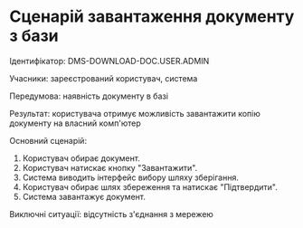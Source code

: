 # Сценарій завантаження документу з бази

Ідентифікатор: DMS-DOWNLOAD-DOC.USER.ADMIN

Учасники: зареєстрований користувач, система

Передумова: наявність документу в базі

Результат: користувача отримує можливість завантажити копію документу на власний комп'ютер

Основний сценарій:
   1. Користувач обирає документ.
   2. Користувач натискає кнопку "Завантажити".
   3. Система виводить інтерфейс вибору шляху зберігання.
   4. Користувач обирає шлях збереження та натискає "Підтвердити".
   5. Система завантажує документ. 
   
Виключні ситуації: відсутність з'єднання з мережею
